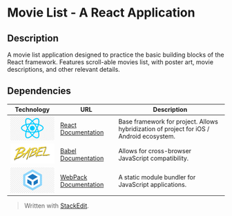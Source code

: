 # Movie List - A React Application

## Description
A movie list application designed to practice the basic building blocks of the React framework. Features scroll-able movies list, with poster art, movie descriptions, and other relevant details. 
## Dependencies
 
|Technology  |URL  | Description |
|--|--|--|
| ![React](https://github.com/malctreacy/movie_list/blob/master/readm_content/react.png) | [React Documentation](https://reactjs.org/) | Base framework for project. Allows hybridization of project for iOS / Android ecosystem. |
|  ![Babel](https://github.com/malctreacy/movie_list/blob/master/readm_content/babel.png)|  [Babel Documentation](https://babeljs.io/) | Allows for cross-browser JavaScript compatibility. 
| ![Webpack](https://github.com/malctreacy/movie_list/blob/master/readm_content/webpack.jpg) | [WebPack Documentation](https://webpack.js.org/) | A static module bundler for JavaScript applications. |


> Written with [StackEdit](https://stackedit.io/).
